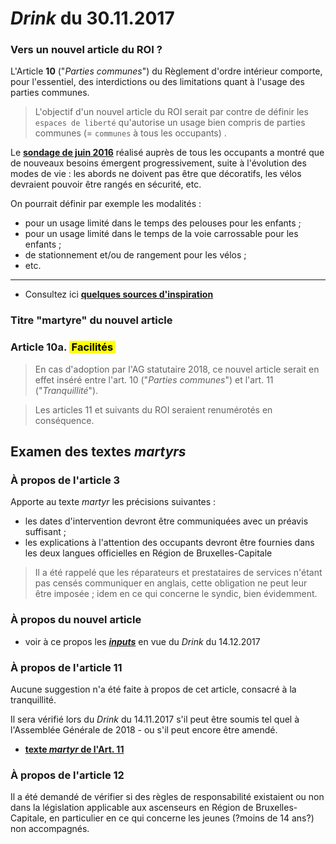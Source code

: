 # *Drink* du 30.11.2017

### Vers un nouvel article du ROI ?

L'Article **10** ("*Parties communes*") du Règlement d'ordre intérieur comporte, pour l'essentiel, des interdictions ou des limitations quant à l'usage des parties communes.

> L'objectif d'un nouvel article du ROI serait par contre de définir les `espaces de liberté` qu'autorise un usage bien compris de parties communes (= `communes` à tous les occupants) .

Le [**sondage de juin 2016**](Sondage_2016.pdf) réalisé auprès de tous les occupants a montré que de nouveaux besoins émergent progressivement, suite à l'évolution des modes de vie : les abords ne doivent pas être que décoratifs, les vélos devraient pouvoir être rangés en sécurité, etc.

On pourrait définir par exemple les modalités :  
* pour un usage limité dans le temps des pelouses pour les enfants ;
* pour un usage limité dans le temps de la voie carrossable pour les enfants ;
* de stationnement et/ou de rangement pour les vélos ;
* etc.

---

* Consultez ici [**quelques sources d'inspiration**](Art_10a_sources.md)

### Titre "martyre" du nouvel article

### Article 10a. <mark>&nbsp;Facilités&nbsp;</mark>

> En cas d'adoption par l'AG statutaire 2018, ce nouvel article serait en effet inséré entre l'art. 10 ("*Parties communes*") et l'art. 11 ("*Tranquillité*").  

> Les articles 11 et suivants du ROI seraient renumérotés en conséquence.

## Examen des textes *martyrs*

### &Agrave; propos de l'article 3

Apporte au texte *martyr* les précisions suivantes :

* les dates d'intervention devront être communiquées avec un préavis suffisant ;
* les explications à l'attention des occupants devront être fournies dans les deux langues officielles en Région de Bruxelles-Capitale

> Il a été rappelé que les réparateurs et prestataires de services n'étant pas censés communiquer en anglais, cette obligation ne peut leur être imposée ; idem en ce qui concerne le syndic, bien évidemment.

### &Agrave; propos du nouvel article 

* voir à ce propos les **[*inputs*](Drink_20171214.md)** en vue du *Drink* du 14.12.2017

### &Agrave; propos de l'article 11

Aucune suggestion n'a été faite à propos de cet article, consacré à la tranquillité.

Il sera vérifié lors du *Drink* du 14.11.2017 s'il peut être soumis tel quel à l'Assemblée Générale de 2018 - ou s'il peut encore être amendé.

* [**texte *martyr* de l'Art. 11**](Art_11.md)

### &Agrave; propos de l'article 12

Il a été demandé de vérifier si des règles de responsabilité existaient ou non dans la législation applicable aux ascenseurs en Région de Bruxelles-Capitale, en particulier en ce qui concerne les jeunes (?moins de 14 ans?) non accompagnés.
